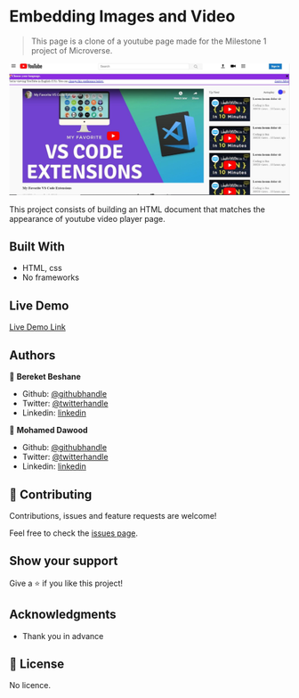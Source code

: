 # Embedding Images and Video

> This page is a clone of a youtube page made for the Milestone 1 project of Microverse.

![screenshot](media/screenshot.JPG)

This project consists of building an HTML document that matches the appearance of youtube video player page.

## Built With

- HTML, css
- No frameworks


## Live Demo

[Live Demo Link](https://rawcdn.githack.com/MohameDawood/Embedding-Images-and-Video/457814392ec18a2db3e75df53ef553fed39ee460/index.html)


## Authors

👤 **Bereket Beshane**

- Github: [@githubhandle](https://github.com/Berabjesus)
- Twitter: [@twitterhandle](https://twitter.com/bereket_ababu_b)
- Linkedin: [linkedin](https://www.linkedin.com/in/bereket-beshane-a1b75a1a9/)

👤 **Mohamed Dawood**

- Github: [@githubhandle](https://github.com/MohameDawood/)
- Twitter: [@twitterhandle](https://twitter.com/Mohamedawood8)
- Linkedin: [linkedin](https://www.linkedin.com/in/mohamedawood/)

## 🤝 Contributing

Contributions, issues and feature requests are welcome!

Feel free to check the [issues page](issues/).

## Show your support

Give a ⭐️ if you like this project!

## Acknowledgments

- Thank you in advance

## 📝 License

No licence.
